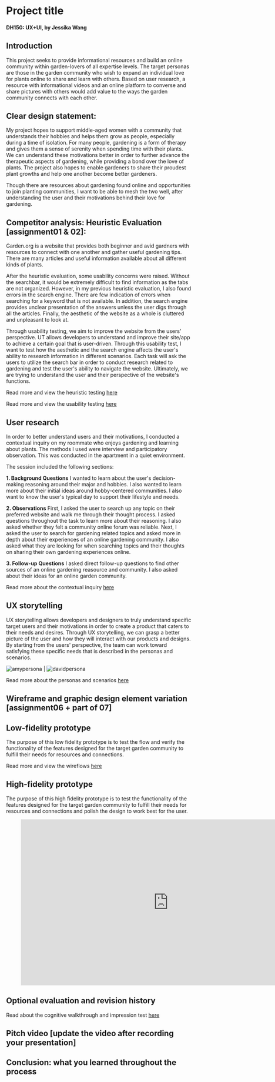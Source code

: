 # Project title 
#### DH150: UX+UI, by Jessika Wang

## Introduction 
This project seeks to provide informational resources and build an online community within garden-lovers of all expertise levels. The target personas are those in the garden community who wish to expand an individual love for plants online to share and learn with others. Based on user research, a resource with informational videos and an online platform to converse and share pictures with others would add value to the ways the garden community connects with each other.

## Clear design statement: 
My project hopes to support middle-aged women with a community that understands their hobbies and helps them grow as people, especially during a time of isolation. For many people, gardening is a form of therapy and gives them a sense of serenity when spending time with their plants. We can understand these motivations better in order to further advance the therapeutic aspects of gardening, while providing a bond over the love of plants. The project also hopes to enable gardeners to share their proudest plant growths and help one another become better gardeners.

Though there are resources about gardening found online and opportunities to join planting communities, I want to be able to mesh the two well, after understanding the user and their motivations behind their love for gardening.

## Competitor analysis: Heuristic Evaluation [assignment01 & 02]:
Garden.org is a website that provides both beginner and avid gardners with resources to connect with one another and gather useful gardening tips. There are many articles and useful information available about all different kinds of plants.

After the heuristic evaluation, some usability concerns were raised. Without the searchbar, it would be extremely difficult to find information as the tabs are not organized. However, in my previous heuristic evaluation, I also found errors in the search engine. There are few indication of errors when searching for a keyword that is not available. In addition, the search engine provides unclear presentation of the answers unless the user digs through all the articles. Finally, the aesthetic of the website as a whole is cluttered and unpleasant to look at.

Through usability testing, we aim to improve the website from the users' perspective. UT allows developers to understand and improve their site/app to achieve a certain goal that is user-driven. Through this usability test, I want to test how the aesthetic and the search engine affects the user's ability to research information in different scenarios. Each task will ask the users to utilize the search bar in order to conduct research related to gardening and test the user's ability to navigate the website. Ultimately, we are trying to understand the user and their perspective of the website's functions.

Read more and view the heuristic testing [here](https://github.com/jessikarwang/DH150-JessikaWang/blob/main/README.md)


Read more and view the usability testing [here](https://github.com/jessikarwang/DH150-JessikaWang/tree/main/assignment02)

## User research
In order to better understand users and their motivations, I conducted a contextual inquiry on my roommate who enjoys gardening and learning about plants. The methods I used were interview and participatory observation. This was conducted in the apartment in a quiet environment. 


The session included the following sections:

**1. Background Questions** I wanted to learn about the user's decision-making reasoning around their major and hobbies. I also wanted to learn more about their initial ideas around hobby-centered communities. I also want to know the user's typical day to support their lifestyle and needs.

**2. Observations** First, I asked the user to search up any topic on their preferred website and walk me through their thought process. I asked questions throughout the task to learn more about their reasoning. I also asked whether they felt a community online forum was reliable. Next, I asked the user to search for gardening related topics and asked more in depth about their experiences of an online gardening community. I also asked what they are looking for when searching topics and their thoughts on sharing their own gardening experiences online.

**3. Follow-up Questions** I asked direct follow-up questions to find other sources of an online gardening reasource and community. I also asked about their ideas for an online garden community. 


Read more about the contextual inquiry [here](https://github.com/jessikarwang/DH150-JessikaWang/blob/main/assignment04/README.md)

## UX storytelling
UX storytelling allows developers and designers to truly understand specific target users and their motivations in order to create a product that caters to their needs and desires. Through UX storytelling, we can grasp a better picture of the user and how they will interact with our products and designs. By starting from the users' perspective, the team can work toward satisfying these specific needs that is described in the personas and scenarios.

![amypersona](DH150_Amy_Persona.png) | ![davidpersona](DH150_David_Persona.png)

Read more about the personas and scenarios [here](https://github.com/jessikarwang/DH150-JessikaWang/blob/main/Assignment05/README.md)

## Wireframe and graphic design element variation [assignment06 + part of 07]

## Low-fidelity prototype 
The purpose of this low fidelity prototype is to test the flow and verify the functionality of the features designed for the target garden community to fulfill their needs for resources and connections.


Read more and view the wireflows [here](https://github.com/jessikarwang/DH150-JessikaWang/tree/main/Assignment06)

## High-fidelity prototype 
The purpose of this high fidelity prototype is to test the functionality of the features designed for the target garden community to fulfill their needs for resources and connections and polish the design to work best for the user.

<figure class="video_container">
 <iframe style="border: 1px solid rgba(0, 0, 0, 0.1);" width="800" height="450" src="https://www.figma.com/embed?embed_host=share&url=https%3A%2F%2Fwww.figma.com%2Fproto%2F0qMw1ccgnRAmaf0lThz75C%2FDH-150-A07-02-Prototype%3Fnode-id%3D2%253A0%26scaling%3Dscale-down" allowfullscreen></iframe>
</figure>

## Optional evaluation and revision history 
Read about the cognitive walkthrough and impression test [here](https://github.com/jessikarwang/DH150-JessikaWang/blob/main/Assignment07-02/README.md)

## Pitch video [update the video after recording your presentation]

## Conclusion: what you learned throughout the process
